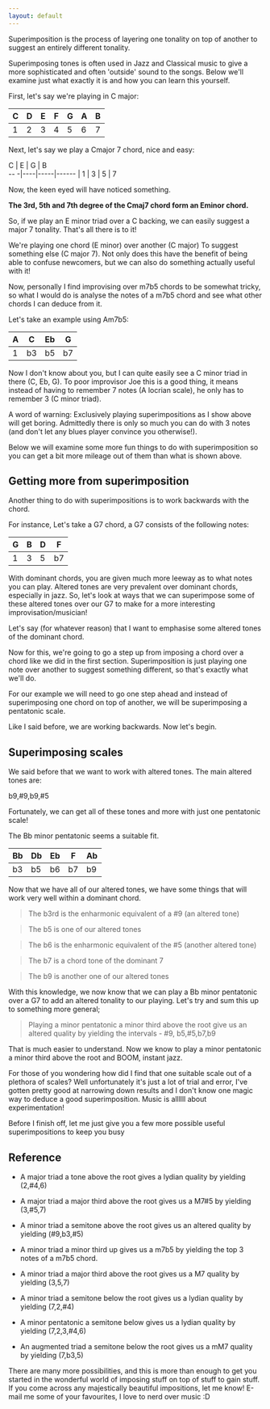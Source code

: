 ```yaml
---
layout: default
---
```


Superimposition is the process of layering one tonality on top of another to suggest an entirely different tonality. 

Superimposing tones is often used in Jazz and Classical music to give a more sophisticated and often 'outside' sound to the songs. Below we'll examine just what exactly it is and how you can learn this yourself.


First, let's say we're playing in C major:

C  | D  | E    | F     | G     | A       | B
---|----|-----|------|------|------|--
1|  2   | 3   | 4   | 5     | 6    |7


Next, let's say we play a Cmajor 7 chord, nice and easy:

C  | E  | G    | B     
-- -|----|-----|------
|  1 | 3  | 5   | 7


Now, the keen eyed will have noticed something.

**The 3rd, 5th and 7th degree of the Cmaj7 chord form an Eminor chord.**

So, if we play an E minor triad over a C backing, we can easily suggest a major 7 tonality. That's all there is to it!

We're playing one chord (E minor) over another (C major) To suggest something else (C major 7). Not only does this have the benefit of being able to confuse newcomers, but we can also do something actually useful with it!

Now, personally I find improvising over m7b5 chords to be somewhat tricky, so what I would do is analyse the notes of a m7b5 chord and see what other chords I can deduce from it.

Let's take an example using Am7b5:

A  | C  | Eb    | G
---|----|-----|-----
1|  b3   | b5   | b7

Now I don't know about you, but I can quite easily see a C minor triad in there (C, Eb, G). To poor improvisor Joe this is a good thing, it means instead of having to remember 7 notes (A locrian scale), he only has to remember 3 (C minor triad).


A word of warning: Exclusively playing superimpositions as I show above will get boring. Admittedly there is only so much you can do with 3 notes (and don't let any blues player convince you otherwise!).


Below we will examine some more fun things to do with superimposition so you can get a bit more mileage out of them than what is shown above.

## Getting more from superimposition
Another thing to do with superimpositions is to work backwards with the chord. 

For instance, Let's take a G7 chord, a G7 consists of the following notes:

G  | B  | D    | F
---|----|-----|---
1|  3   | 5   | b7

With dominant chords, you are given much more leeway as to what notes you can play. Altered tones are very prevalent over dominant chords, especially in jazz. So, let's look at ways that we can superimpose some of these altered tones over our G7 to make for a more interesting improvisation/musician!


Let's say (for whatever reason) that I want to emphasise some altered tones of the dominant chord.


Now for this, we're going to go a step up from imposing a chord over a chord like we did in the first section. Superimposition is just playing one note over another to suggest something different, so that's exactly what we'll do.


For our example we will need to go one step ahead and instead of superimposing one chord on top of another, we will be superimposing a pentatonic scale.


Like I said before, we are working backwards. Now let's begin.

## Superimposing scales
We said before that we want to work with altered tones. The main altered tones are:

b9,#9,b9,#5


Fortunately, we can get all of these tones and more with just one pentatonic scale!

The Bb minor pentatonic seems a suitable fit.

Bb  | Db  | Eb    | F     | Ab
---|----|-----|------|----
b3|  b5   | b6   | b7   | b9

Now that we have all of our altered tones, we have some things that will work very well within a dominant chord.


> The b3rd is the enharmonic equivalent of a #9 (an altered tone)

> The b5 is one of our altered tones

> The b6 is the enharmonic equivalent of the #5 (another altered tone)

> The b7 is a chord tone of the dominant 7

> The b9 is another one of our altered tones


With this knowledge, we now know that we can play a Bb minor pentatonic over a G7 to add an altered tonality to our playing. Let's try and sum this up to something more general;


> Playing a minor pentatonic a minor third above the root give us an altered quality by yielding the intervals - #9, b5,#5,b7,b9


That is much easier to understand. Now we know to play a minor pentatonic a minor third above the root and BOOM, instant jazz.


For those of you wondering how did I find that one suitable scale out of a plethora of scales? Well unfortunately it's just a lot of trial and error, I've gotten pretty good at narrowing down results and I don't know one magic way to deduce a good superimposition. Music is allllll about experimentation!


Before I finish off, let me just give you a few more possible useful superimpositions to keep you busy

## Reference

- A major triad a tone above the root gives a lydian quality by yielding (2,#4,6)

- A major triad a major third above the root gives us a M7#5 by yielding (3,#5,7)

- A minor triad a semitone above the root gives us an altered quality by yielding (#9,b3,#5)

- A minor triad a minor third up gives us a m7b5 by yielding the top 3 notes of a m7b5 chord.

- A minor triad a major third above the root gives us a M7 quality by yielding (3,5,7)

- A minor triad a semitone below the root gives us a lydian quality by yielding (7,2,#4)

- A minor pentatonic a semitone below gives us a lydian quality by yielding (7,2,3,#4,6)

- An augmented triad a semitone below the root gives us a mM7 quality by yielding (7,b3,5)


There are many more possibilities, and this is more than enough to get you started in the wonderful world of imposing stuff on top of stuff to gain stuff. If you come across any majestically beautiful impositions, let me know! E-mail me some of your favourites, I love to nerd over music :D
